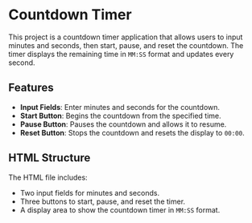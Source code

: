 # Countdown Timer

This project is a countdown timer application that allows users to input minutes and seconds, then start, pause, and reset the countdown. The timer displays the remaining time in `MM:SS` format and updates every second.

## Features

- **Input Fields**: Enter minutes and seconds for the countdown.
- **Start Button**: Begins the countdown from the specified time.
- **Pause Button**: Pauses the countdown and allows it to resume.
- **Reset Button**: Stops the countdown and resets the display to `00:00`.

## HTML Structure

The HTML file includes:
- Two input fields for minutes and seconds.
- Three buttons to start, pause, and reset the timer.
- A display area to show the countdown timer in `MM:SS` format.